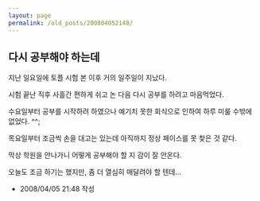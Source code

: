 ```yaml
---
layout: page
permalink: /old_posts/200804052148/
---
```


## 다시 공부해야 하는데


지난 일요일에 토플 시험 본 이후 거의 일주일이 지났다.

시험 끝난 직후 사흘간 편하게 쉬고 논 다음 다시 공부를 하려고 마음먹었다.

수요일부터 공부를 시작하려 하였으나 예기치 못한 회식으로 인하여 하루 미룰 수밖에 없었다. ^^;

목요일부터 조금씩 손을 대고는 있는데 아직까지 정상 페이스를 못 찾은 것 같다.

막상 학원을 안나가니 어떻게 공부해야 할 지 감이 잘 안온다.

오늘도 조금 하기는 했지만, 좀 더 열심히 매달려야 할 텐데...






- 2008/04/05 21:48 작성